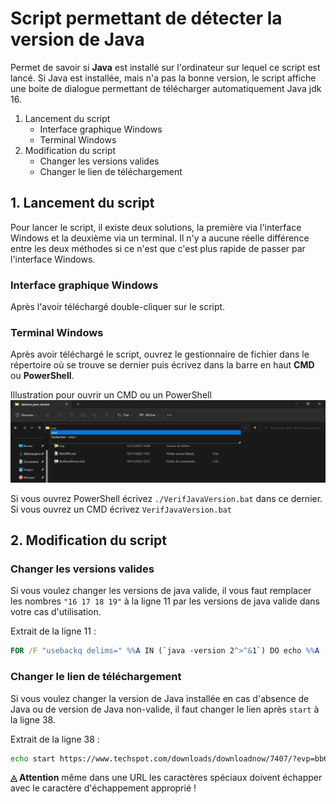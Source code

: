 # Script permettant de détecter la version de Java
Permet de savoir si **Java** est installé sur l'ordinateur sur lequel ce script est lancé.
Si Java est installée, mais n'a pas la bonne version, le script affiche une boite de dialogue permettant de télécharger automatiquement Java jdk 16.

1. Lancement du script
    * Interface graphique Windows
    * Terminal Windows
2. Modification du script
    * Changer les versions valides
    * Changer le lien de téléchargement
 

## 1. Lancement du script
Pour lancer le script, il existe deux solutions, la première via l'interface Windows et la deuxième via un terminal. Il n'y a aucune réelle différence entre les deux méthodes si ce n'est que c'est plus rapide de passer par l'interface Windows.

### Interface graphique Windows
Après l'avoir téléchargé double-cliquer sur le script.

### Terminal Windows
Après avoir téléchargé le script, ouvrez le gestionnaire de fichier dans le répertoire où se trouve se dernier puis écrivez dans la barre en haut **CMD** ou **PowerShell**.

Illustration pour ouvrir un CMD ou un PowerShell
![](./img/cmd.png "Illustration pour ouvrir un CMD ou un PowerShell")

Si vous ouvrez PowerShell écrivez `./VerifJavaVersion.bat` dans ce dernier. Si vous ouvrez un CMD écrivez `VerifJavaVersion.bat`

## 2. Modification du script
### Changer les versions valides
Si vous voulez changer les versions de java valide, il vous faut remplacer les nombres `"16 17 18 19"` à la ligne 11 par les versions de java valide dans votre cas d'utilisation.

Extrait de la ligne 11 :
```bat
FOR /F "usebackq delims=" %%A IN (`java -version 2^>^&1`) DO echo %%A | findstr /i "16 17 18 19" && (
```


### Changer le lien de téléchargement
Si vous voulez changer la version de Java installée en cas d'absence de Java ou de version de Java non-valide, il faut changer le lien après `start` à la ligne 38.

Extrait de la ligne 38 :
```bat
echo start https://www.techspot.com/downloads/downloadnow/7407/?evp=bb667956a140a1a0a56260d7df5d40bf^^^&file=9975 >> installationJava16.bat
```

**◬ Attention** même dans une URL les caractères spéciaux doivent échapper avec le caractère d'échappement approprié !
